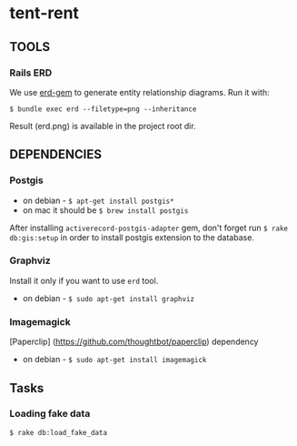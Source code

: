 # tent-rent

## TOOLS

### Rails ERD

We use [erd-gem](https://github.com/voormedia/rails-erd) to generate entity relationship diagrams. Run it with:
```
$ bundle exec erd --filetype=png --inheritance
```
Result (erd.png) is available in the project root dir.


## DEPENDENCIES

### Postgis

* on debian - `$ apt-get install postgis*`
* on mac it should be `$ brew install postgis`

After installing `activerecord-postgis-adapter` gem, don't forget run `$ rake db:gis:setup` in order to install postgis extension to the database.

### Graphviz

Install it only if you want to use `erd` tool.

* on debian - `$ sudo apt-get install graphviz`

### Imagemagick

[Paperclip] (https://github.com/thoughtbot/paperclip) dependency

* on debian - `$ sudo apt-get install imagemagick`


## Tasks

### Loading fake data

`$ rake db:load_fake_data`
